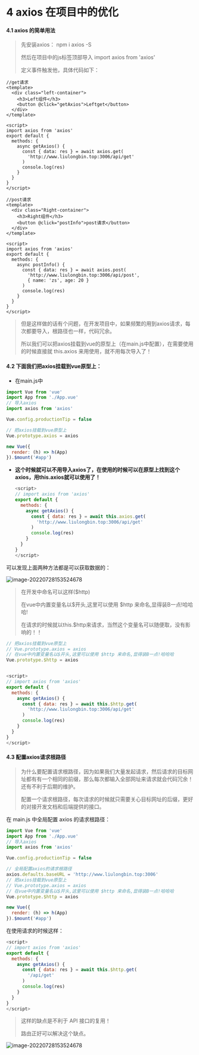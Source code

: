 # 4 axios  在项目中的优化

#### 4.1 axios 的简单用法

> 先安装axios： npm i axios -S
>
> 然后在项目中的js标签顶部导入  import axios from 'axios'
>
> 定义事件触发他，具体代码如下：

```vue
//get请求
<template>
  <div class="left-container">
    <h3>Left组件</h3>
    <button @click="getAxios">Leftget</button>
  </div>
</template>

<script>
import axios from 'axios'
export default {
  methods: {
    async getAxios() {
      const { data: res } = await axios.get(
        'http://www.liulongbin.top:3006/api/get'
      )
      console.log(res)
    }
  }
}
</script>
```



```vue
//post请求
<template>
  <div class="Right-container">
    <h3>Right组件</h3>
    <button @click="postInfo">post请求</button>
  </div>
</template>

<script>
import axios from 'axios'
export default {
  methods: {
    async postInfo() {
      const { data: res } = await axios.post(
        'http://www.liulongbin.top:3006/api/post',
        { name: 'zs', age: 20 }
      )
      console.log(res)
    }
  }
}
</script>
```

> 但是这样做的话有个问题，在开发项目中，如果频繁的用到axios请求，每次都要导入，根路径也一样，代码冗余。
>
> 所以我们可以把axios挂载到vue的原型上（在main.js中配置），在需要使用的时候直接就 this.axios 来用使用，就不用每次导入了！

#### 4.2 **下面我们把axios挂载到vue原型上：**

- 在main.js中

```js
import Vue from 'vue'
import App from './App.vue'
// 导入axios
import axios from 'axios'

Vue.config.productionTip = false

// 把axios挂载到vue原型上
Vue.prototype.axios = axios

new Vue({
  render: (h) => h(App)
}).$mount('#app')

```

- **这个时候就可以不用导入axios了，在使用的时候可以在原型上找到这个axios，用this.axios就可以使用了！**

  ```js
  <script>
  // import axios from 'axios'
  export default {
    methods: {
      async getAxios() {
        const { data: res } = await this.axios.get(
          'http://www.liulongbin.top:3006/api/get'
        )
        console.log(res)
      }
    }
  }
  </script>
  ```

  

可以发现上面两种方法都是可以获取数据的：

![image-20220728153524678](https://img-blog.csdnimg.cn/794c3666d57744b9a918d0687e8f025d.png)

> 在开发中命名可以这样($http)
>
> 在vue中内置变量名以$开头,这里可以使用 $http 来命名,显得装B一点!哈哈哈!
>
> 在请求的时候就以this.$http来请求，当然这个变量名可以随便取，没有影响的！！

```js
// 把axios挂载到vue原型上
// Vue.prototype.axios = axios
// 在vue中内置变量名以$开头,这里可以使用 $http 来命名,显得装B一点!哈哈哈
Vue.prototype.$http = axios


<script>
// import axios from 'axios'
export default {
  methods: {
    async getAxios() {
      const { data: res } = await this.$http.get(
        'http://www.liulongbin.top:3006/api/get'
      )
      console.log(res)
    }
  }
}
</script>
```

#### 4.3 配置axios请求根路径

> 为什么要配置请求根路径，因为如果我们大量发起请求，然后请求的目标网址都有有一个相同的前缀，那么每次都输入全部网址来请求就会代码冗余！还有不利于后期的维护。
>
> 配置一个请求根路径，每次请求的时候就只需要关心目标网址的后缀，更好的对接开发文档和后端提供的接口。



在 main.js 中全局配置 axios 的请求根路径：

```js
import Vue from 'vue'
import App from './App.vue'
// 导入axios
import axios from 'axios'

Vue.config.productionTip = false

// 全局配置axios的请求根路径
axios.defaults.baseURL = 'http://www.liulongbin.top:3006'
// 把axios挂载到vue原型上
// Vue.prototype.axios = axios
// 在vue中内置变量名以$开头,这里可以使用 $http 来命名,显得装B一点!哈哈哈
Vue.prototype.$http = axios

new Vue({
  render: (h) => h(App)
}).$mount('#app')

```

在使用请求的时候这样：

```js
<script>
// import axios from 'axios'
export default {
  methods: {
    async getAxios() {
      const { data: res } = await this.$http.get(
        '/api/get'
      )
      console.log(res)
    }
  }
}
</script>
```

> 这样的缺点是不利于 API 接口的复用！
>
> 路由正好可以解决这个缺点。

![image-20220728153524678](https://img-blog.csdnimg.cn/1101834811814f8cb02808c58272c5ec.png)

